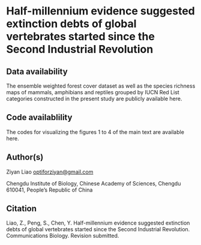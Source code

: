 # Half-millennium evidence suggested extinction debts of global vertebrates started since the Second Industrial Revolution

## Data availability

The ensemble weighted forest cover dataset as well as the species richness maps of mammals, amphibians and reptiles grouped by IUCN Red List categories constructed in the present study are publicly available here. 


## Code availablility

The codes for visualizing the figures 1 to 4 of the main text are available here.


## Author(s)

Ziyan Liao optiforziyan@gmail.com

Chengdu Institute of Biology, Chinese Academy of Sciences, Chengdu 610041, People’s Republic of China


## Citation
Liao, Z., Peng, S., Chen, Y. Half-millennium evidence suggested extinction debts of global vertebrates started since the Second Industrial Revolution. Communications Biology. Revision submitted.

